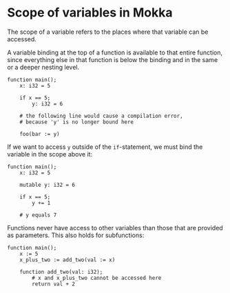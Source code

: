 Scope of variables in Mokka
===========================

The scope of a variable refers to the places where that variable can be accessed.

A variable binding at the top of a function is available to that entire function, since everything else in that function is below the binding and in the same or a deeper nesting level.

```
function main();
    x: i32 = 5 
    
    if x == 5; 
        y: i32 = 6
    
    # the following line would cause a compilation error,
    # because 'y' is no longer bound here
    
    foo(bar := y)
```

If we want to access `y` outside of the `if`-statement, we must bind the variable in the scope above it:

```
function main();
    x: i32 = 5
    
    mutable y: i32 = 6
    
    if x == 5;
        y += 1
    
    # y equals 7
```

Functions never have access to other variables than those that are provided as parameters. This also holds for subfunctions:

```
function main();
    x := 5
    x_plus_two := add_two(val := x)

    function add_two(val: i32);
        # x and x_plus_two cannot be accessed here
        return val + 2
```
